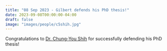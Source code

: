 ```yaml
---
title: "08 Sep 2023 - Gilbert defends his PhD thesis!"
date: 2023-09-08T00:00:00-04:00
draft: false
image: "images/people/c5shih.jpg"
---
```


Congratulations to [Dr. Chung-You Shih](/members/chung-you-shih/) for successfully defending his PhD thesis!



